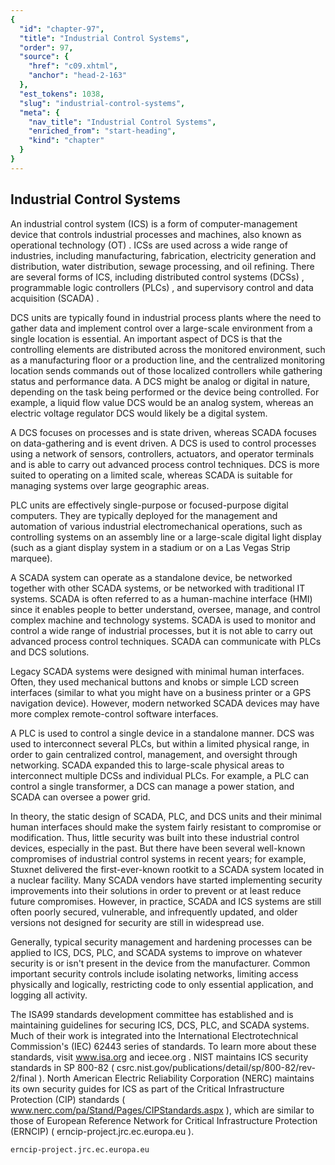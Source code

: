 ```yaml
---
{
  "id": "chapter-97",
  "title": "Industrial Control Systems",
  "order": 97,
  "source": {
    "href": "c09.xhtml",
    "anchor": "head-2-163"
  },
  "est_tokens": 1038,
  "slug": "industrial-control-systems",
  "meta": {
    "nav_title": "Industrial Control Systems",
    "enriched_from": "start-heading",
    "kind": "chapter"
  }
}
---
```

## Industrial Control Systems

An industrial control system (ICS) is a form of computer-management device that controls industrial processes and machines, also known as operational technology (OT) . ICSs are used across a wide range of industries, including manufacturing, fabrication, electricity generation and distribution, water distribution, sewage processing, and oil refining. There are several forms of ICS, including distributed control systems (DCSs) , programmable logic controllers (PLCs) , and supervisory control and data acquisition (SCADA) .

DCS units are typically found in industrial process plants where the need to gather data and implement control over a large-scale environment from a single location is essential. An important aspect of DCS is that the controlling elements are distributed across the monitored environment, such as a manufacturing floor or a production line, and the centralized monitoring location sends commands out of those localized controllers while gathering status and performance data. A DCS might be analog or digital in nature, depending on the task being performed or the device being controlled. For example, a liquid flow value DCS would be an analog system, whereas an electric voltage regulator DCS would likely be a digital system.

A DCS focuses on processes and is state driven, whereas SCADA focuses on data-gathering and is event driven. A DCS is used to control processes using a network of sensors, controllers, actuators, and operator terminals and is able to carry out advanced process control techniques. DCS is more suited to operating on a limited scale, whereas SCADA is suitable for managing systems over large geographic areas.

PLC units are effectively single-purpose or focused-purpose digital computers. They are typically deployed for the management and automation of various industrial electromechanical operations, such as controlling systems on an assembly line or a large-scale digital light display (such as a giant display system in a stadium or on a Las Vegas Strip marquee).

A SCADA system can operate as a standalone device, be networked together with other SCADA systems, or be networked with traditional IT systems. SCADA is often referred to as a human-machine interface (HMI) since it enables people to better understand, oversee, manage, and control complex machine and technology systems. SCADA is used to monitor and control a wide range of industrial processes, but it is not able to carry out advanced process control techniques. SCADA can communicate with PLCs and DCS solutions.

Legacy SCADA systems were designed with minimal human interfaces. Often, they used mechanical buttons and knobs or simple LCD screen interfaces (similar to what you might have on a business printer or a GPS navigation device). However, modern networked SCADA devices may have more complex remote-control software interfaces.

A PLC is used to control a single device in a standalone manner. DCS was used to interconnect several PLCs, but within a limited physical range, in order to gain centralized control, management, and oversight through networking. SCADA expanded this to large-scale physical areas to interconnect multiple DCSs and individual PLCs. For example, a PLC can control a single transformer, a DCS can manage a power station, and SCADA can oversee a power grid.

In theory, the static design of SCADA, PLC, and DCS units and their minimal human interfaces should make the system fairly resistant to compromise or modification. Thus, little security was built into these industrial control devices, especially in the past. But there have been several well-known compromises of industrial control systems in recent years; for example, Stuxnet delivered the first-ever-known rootkit to a SCADA system located in a nuclear facility. Many SCADA vendors have started implementing security improvements into their solutions in order to prevent or at least reduce future compromises. However, in practice, SCADA and ICS systems are still often poorly secured, vulnerable, and infrequently updated, and older versions not designed for security are still in widespread use.

Generally, typical security management and hardening processes can be applied to ICS, DCS, PLC, and SCADA systems to improve on whatever security is or isn't present in the device from the manufacturer. Common important security controls include isolating networks, limiting access physically and logically, restricting code to only essential application, and logging all activity.

The ISA99 standards development committee has established and is maintaining guidelines for securing ICS, DCS, PLC, and SCADA systems. Much of their work is integrated into the International Electrotechnical Commission's (IEC) 62443 series of standards. To learn more about these standards, visit www.isa.org and iecee.org . NIST maintains ICS security standards in SP 800-82 ( csrc.nist.gov/publications/detail/sp/800-82/rev-2/final ). North American Electric Reliability Corporation (NERC) maintains its own security guides for ICS as part of the Critical Infrastructure Protection (CIP) standards ( www.nerc.com/pa/Stand/Pages/CIPStandards.aspx ), which are similar to those of European Reference Network for Critical Infrastructure Protection (ERNCIP) ( erncip-project.jrc.ec.europa.eu ).

`erncip-project.jrc.ec.europa.eu`
